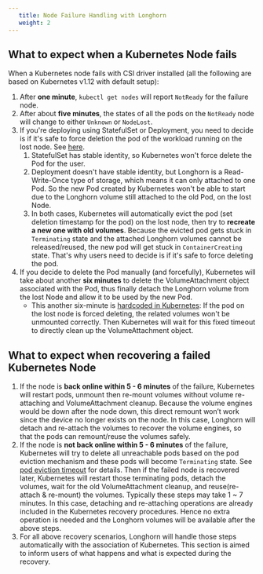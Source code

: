 ```yaml
---
   title: Node Failure Handling with Longhorn
   weight: 2
---
```


## What to expect when a Kubernetes Node fails

When a Kubernetes node fails with CSI driver installed (all the following are based on Kubernetes v1.12 with default setup):
1. After **one minute**, `kubectl get nodes` will report `NotReady` for the failure node.
2. After about **five minutes**, the states of all the pods on the `NotReady` node will change to either `Unknown` or `NodeLost`.
3. If you're deploying using StatefulSet or Deployment, you need to decide is if it's safe to force deletion the pod of the workload
running on the lost node. See [here](https://kubernetes.io/docs/tasks/run-application/force-delete-stateful-set-pod/).
    1. StatefulSet has stable identity, so Kubernetes won't force delete the Pod for the user.
    2. Deployment doesn't have stable identity, but Longhorn is a Read-Write-Once type of storage, which means it can only attached
    to one Pod. So the new Pod created by Kubernetes won't be able to start due to the Longhorn volume still attached to the old Pod,
    on the lost Node.
    3. In both cases, Kubernetes will automatically evict the pod (set deletion timestamp for the pod) on the lost node, then try to 
    **recreate a new one with old volumes**. Because the evicted pod gets stuck in `Terminating` state and the attached Longhorn volumes 
    cannot be released/reused, the new pod will get stuck in `ContainerCreating` state. That's why users need to decide is if it's safe to force deleting the pod.
4. If you decide to delete the Pod manually (and forcefully), Kubernetes will take about another **six minutes** to delete the VolumeAttachment
object associated with the Pod, thus finally detach the Longhorn volume from the lost Node and allow it to be used by the new Pod.
    - This another six-minute is [hardcoded in Kubernetes](https://github.com/kubernetes/kubernetes/blob/5e31799701123c50025567b8534e1a62dbc0e9f6/pkg/controller/volume/attachdetach/attach_detach_controller.go#L95): 
    If the pod on the lost node is forced deleting, the related volumes won't be unmounted correctly. Then Kubernetes will wait for this fixed timeout 
    to directly clean up the VolumeAttachment object.

## What to expect when recovering a failed Kubernetes Node
1. If the node is **back online within 5 - 6 minutes** of the failure, Kubernetes will restart pods, unmount then re-mount volumes without volume re-attaching and VolumeAttachment cleanup.
   Because the volume engines would be down after the node down, this direct remount won’t work since the device no longer exists on the node. 
   In this case, Longhorn will detach and re-attach the volumes to recover the volume engines, so that the pods can remount/reuse the volumes safely. 
2. If the node is **not back online within 5 - 6 minutes** of the failure, Kubernetes will try to delete all unreachable pods based on the pod eviction mechanism and these pods will become `Terminating` state. See [pod eviction timeout](https://kubernetes.io/docs/concepts/architecture/nodes/#condition) for details. 
   Then if the failed node is recovered later, Kubernetes will restart those terminating pods, detach the volumes, wait for the old VolumeAttachment cleanup, and reuse(re-attach & re-mount) the volumes. Typically these steps may take 1 ~ 7 minutes.
   In this case, detaching and re-attaching operations are already included in the Kubernetes recovery procedures. Hence no extra operation is needed and the Longhorn volumes will be available after the above steps. 
3. For all above recovery scenarios, Longhorn will handle those steps automatically with the association of Kubernetes. This section is aimed to inform users of what happens and what is expected during the recovery.